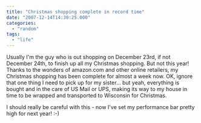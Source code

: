 ```yaml
---
title: "Christmas shopping complete in record time"
date: "2007-12-14T14:30:25.000"
categories: 
  - "random"
tags: 
  - "life"
---
```


Usually I'm the guy who is out shopping on December 23rd, if not December 24th, to finish up all my Christmas shopping. But not this year! Thanks to the wonders of amazon.com and other online retailers, my Christmas shopping has been complete for almost a week now. OK, ignore that one thing I need to pick up for my sister... but yeah, everything is bought and in the care of US Mail or UPS, making its way to my house in time to be wrapped and transported to Wisconsin for Christmas.

I should really be careful with this - now I've set my performance bar pretty high for next year! :-)
